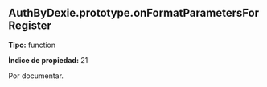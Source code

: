 ## AuthByDexie.prototype.onFormatParametersForRegister

**Tipo:** function

**Índice de propiedad:** 21

Por documentar.



